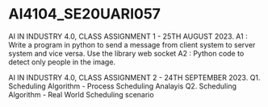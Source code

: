 # AI4104_SE20UARI057

AI IN INDUSTRY 4.0, CLASS ASSIGNMENT 1 - 25TH AUGUST 2023.
A1 : Write a program in python to send a message from client system to server system and vice versa.
Use the library web socket 
A2 : Python code to detect only people in the image. 

AI IN INDUSTRY 4.0, CLASS ASSIGNMENT 2 - 24TH SEPTEMBER 2023.
Q1. Scheduling Algorithm - Process Scheduling Analayis 
Q2. Scheduling Algorithm - Real World Scheduling scenario 


